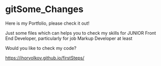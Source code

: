 # gitSome_Changes
Here is my Portfolio, please check it out!

Just some files which can helps you to check my skills for JUNIOR Front End Developer, particularly for job Markup Developer at least


Would you like to check my code?

 https://ihorvolkov.github.io/firstSteps/
